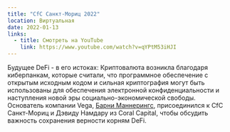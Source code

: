 ```yaml
---
title: "CfC Санкт-Мориц 2022"
location: Виртуальная
date: 2022-01-13
links:
  - title: Смотреть на YouTube
    link: https://www.youtube.com/watch?v=qYPtM53iHJI
---
```


Будущее DeFi - в его истоках: Криптовалюта возникла благодаря киберпанкам, которые считали, что программное обеспечение с открытым исходным кодом и сильная криптография могут быть использованы для обеспечения электронной конфиденциальности и наступления новой эры социально-экономической свободы. Основатель компании Vega, <a href="https://twitter.com/barnabee" target="_blank">Барни Маннерингс</a>, присоединился к CfC Санкт-Мориц и Дэвиду Намдару из Coral Capital, чтобы обсудить важность сохранения верности корням DeFi.
